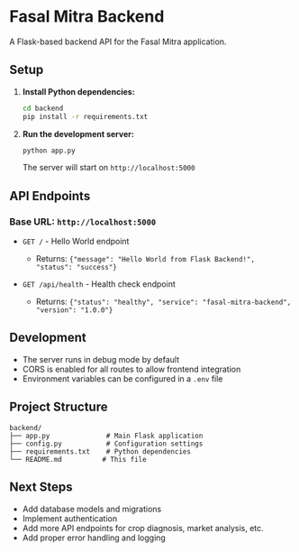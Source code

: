 # Fasal Mitra Backend

A Flask-based backend API for the Fasal Mitra application.

## Setup

1. **Install Python dependencies:**
   ```bash
   cd backend
   pip install -r requirements.txt
   ```

2. **Run the development server:**
   ```bash
   python app.py
   ```

   The server will start on `http://localhost:5000`

## API Endpoints

### Base URL: `http://localhost:5000`

- `GET /` - Hello World endpoint
  - Returns: `{"message": "Hello World from Flask Backend!", "status": "success"}`

- `GET /api/health` - Health check endpoint
  - Returns: `{"status": "healthy", "service": "fasal-mitra-backend", "version": "1.0.0"}`

## Development

- The server runs in debug mode by default
- CORS is enabled for all routes to allow frontend integration
- Environment variables can be configured in a `.env` file

## Project Structure

```
backend/
├── app.py              # Main Flask application
├── config.py           # Configuration settings
├── requirements.txt    # Python dependencies
└── README.md          # This file
```

## Next Steps

- Add database models and migrations
- Implement authentication
- Add more API endpoints for crop diagnosis, market analysis, etc.
- Add proper error handling and logging 